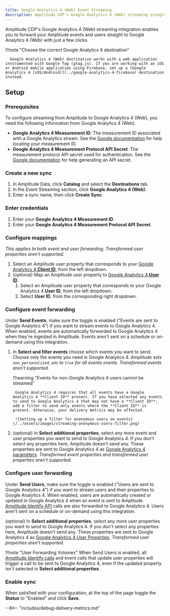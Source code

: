 ```yaml
---
title: Google Analytics 4 (Web) Event Streaming
description: Amplitude CDP's Google Analytics 4 (Web) streaming integration enables you to forward your Amplitude events and users straight to Google Analytics 4 (Web) with just a few clicks.
---
```


Amplitude CDP's Google Analytics 4 (Web) streaming integration enables you to forward your Amplitude events and users straight to Google Analytics 4 (Web) with just a few clicks.

!!!note "Choose the correct Google Analytics 4 destination"

      Google Analytics 4 (Web) destination works with a web application instrumented with Google Tag (gtag.js). If you are working with an iOS or Android mobile application using Firebase, set up a [Google Analytics 4 (iOS/Android)](../google-analytics-4-firebase) destination instead.

## Setup

### Prerequisites

To configure streaming from Amplitude to Google Analytics 4 (Web), you need the following information from Google Analytics 4 (Web).

- **Google Analytics 4 Measurement ID**: The measurement ID associated with a Google Analytics stream. See the [Google documentation](https://developers.google.com/analytics/devguides/collection/protocol/ga4/sending-events?client_type=gtag#required_parameters) for help locating your measurement ID.
- **Google Analytics 4 Measurement Protocol API Secret**: The measurement protocol API secret used for authentication. See the [Google documentation](https://developers.google.com/analytics/devguides/collection/protocol/ga4/sending-events?client_type=gtag#required_parameters) for help generating an API secret.

### Create a new sync

1. In Amplitude Data, click **Catalog** and select the **Destinations** tab.
2. In the Event Streaming section, click **Google Analytics 4 (Web)**.
3. Enter a sync name, then click **Create Sync**.

### Enter credentials

1. Enter your **Google Analytics 4 Measurement ID**.
2. Enter your **Google Analytics 4 Measurement Protocol API Secret**.

### Configure mappings

_This applies to both event and user forwarding. Transformed user properties aren't supported._

1. Select an Amplitude user property that corresponds to your [Google Analytics 4 **Client ID**](https://developers.google.com/analytics/devguides/collection/protocol/ga4/reference?client_type=gtag#payload_post_body), from the left dropdown.
2. (optional) Map an Amplitude user property to [Google Analytics 4 **User ID**](https://support.google.com/analytics/answer/9213390).
      1. Select an Amplitude user property that corresponds to your Google Analytics 4 **User ID**, from the left dropdown.
      2. Select **User ID**, from the corresponding right dropdown.

### Configure event forwarding

Under **Send Events**, make sure the toggle is enabled ("Events are sent to Google Analytics 4") if you want to stream events to Google Analytics 4. When enabled, events are automatically forwarded to Google Analytics 4 when they're ingested in Amplitude. Events aren't sent on a schedule or on-demand using this integration.

1. In **Select and filter events** choose which events you want to send. Choose only the events you need in Google Analytics 4. _Amplitude sets `non_personalized_ads` to `true` for all events events. Transformed events aren't supported._

    !!!warning "Events for non-Google Analytics 4 users cannot be streamed"

        Google Analytics 4 requires that all events have a Google Analytics 4 **Client ID** present. If you have selected any events to send to Google Analytics 4 that may not have a **Client ID**, add a filter to send only events where the **Client ID** is present. Otherwise, your delivery metrics may be affected.

        ![Setting up a filter for anonymous users on events](/../assets/images/streaming-anonymous-users-filter.png)

2. (optional) In **Select additional properties**, select any more event and user properties you want to send to Google Analytics 4. If you don't select any properties here, Amplitude doesn't send any. These properties are sent to Google Analytics 4 as [Google Analytics 4 parameters](https://developers.google.com/analytics/devguides/collection/protocol/ga4/reference?client_type=gtag#payload_post_body). _Transformed event properties and transformed user properties aren't supported._

### Configure user forwarding

Under **Send Users**, make sure the toggle is enabled ("Users are sent to Google Analytics 4") if you want to stream users and their properties to Google Analytics 4. When enabled, users are automatically created or updated in Google Analytics 4 when an event is sent to Amplitude. [Amplitude Identify API](https://www.docs.developers.amplitude.com/analytics/apis/identify-api/) calls are also forwarded to Google Analytics 4. Users aren't sent on a schedule or on-demand using this integration.

(optional) In **Select additional properties**, select any more user properties you want to send to Google Analytics 4. If you don't select any properties here, Amplitude doesn't send any. These properties are sent to Google Analytics 4 as [Google Analytics 4 User Properties](https://developers.google.com/analytics/devguides/collection/protocol/ga4/user-properties?client_type=gtag). _Transformed user properties aren't supported._

!!!note "User Forwarding Volumes"
    When Send Users is enabled, all [Amplitude Identify calls](https://www.docs.developers.amplitude.com/analytics/apis/identify-api/) and event calls that update user properties will trigger a call to be sent to Google Analytics 4, even if the updated property
    isn't selected in **Select additional properties**.

### Enable sync

When satisfied with your configuration, at the top of the page toggle the **Status** to "Enabled" and click **Save**.

--8<-- "includes/debug-delivery-metrics.md"
